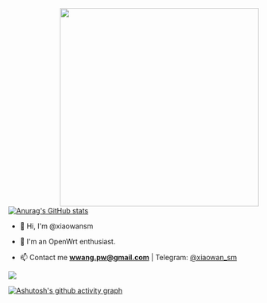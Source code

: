 

<img align="right" width="400" src="https://github-readme-stats.vercel.app/api?username=xiaowansm5&theme=buefy&show_icons=true">

[![Anurag's GitHub stats](https://github-readme-stats.vercel.app/api?username=xiaowansm5&theme=buefy&show_icons=true)](https://github.com/xiaowansm5)

- 👋 Hi, I'm @xiaowansm

- 💞️ I'm an OpenWrt enthusiast.

- 📫 Contact me **wwang.pw@gmail.com** | 
Telegram: [@xiaowan_sm](https://t.me/xiaowan_sm)

![](https://cdn.jsdelivr.net/gh/xiaowansm5/xiaowansm5@main/assets/github-contribution-grid-snake.svg)

[![Ashutosh's github activity graph](https://github-readme-activity-graph.yuyangyu755.repl.co/graph?username=xiaowansm5&theme=github-light)](https://github.com/xiaowansm5)




